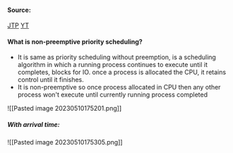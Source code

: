#### Source:
[JTP](https://www.javatpoint.com/os-non-preemptive-priority-scheduling)
[YT](https://www.youtube.com/watch?v=WPQP4n3GIkw&list=PLXj4XH7LcRfDrdQuJTHIPmKMpa7eYVaPm&index=26)


#### What is non-preemptive priority scheduling?

* It is same as priority scheduling without preemption, is a scheduling algorithm in which a running process continues to execute until it completes, blocks for IO. once a process is allocated the CPU, it retains control until it finishes.
* It is non-preemptive so once process allocated in CPU then any other process won't execute until currently running process completed

![[Pasted image 20230510175201.png]]



##### With arrival time:

![[Pasted image 20230510175305.png]]